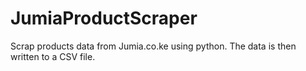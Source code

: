 # JumiaProductScraper
Scrap products data from Jumia.co.ke using python. The data is then written to a CSV file.
